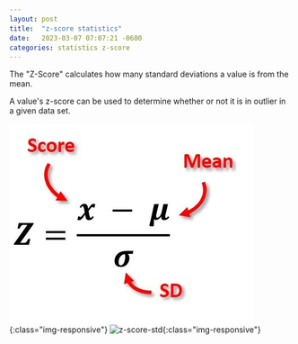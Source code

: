 ```yaml
---
layout: post
title:  "z-score statistics"
date:   2023-03-07 07:07:21 -0600
categories: statistics z-score
---
```


The "Z-Score" calculates how many standard deviations a value is from the mean.

A value's z-score can be used to determine whether or not it is in outlier in a given data set.

![z-score](../images/z-score.jpg){:class="img-responsive"}
![z-score-std](../images/z-score-2.jpg){:class="img-responsive"}
